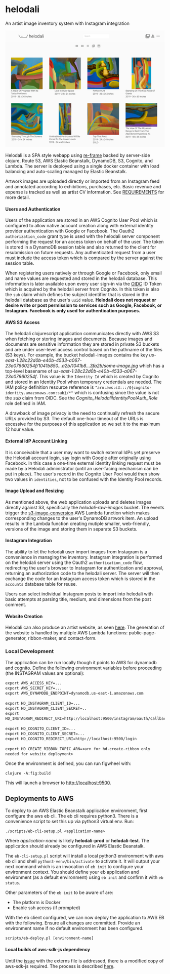 # helodali

An artist image inventory system with Instagram integration

![Helodali Screenshot](https://raw.githubusercontent.com/bskinny/helodali/master/resources/doc/images/helodali-screenshot.png)

Helodali is a SPA style webapp using [re-frame](https://github.com/Day8/re-frame) backed by server-side clojure, Route 53, AWS Elastic Beanstalk, 
DynamoDB, S3, Cognito, and Lambda. The server is deployed using a single docker container with load balancing and auto-scaling managed by 
Elastic Beanstalk.

Artwork images are uploaded directly or imported from an Instagram feed and annotated according to exhibitions, purchases, etc.
Basic revenue and expense is tracked as well as artist CV information. See [REQUIREMENTS](docs/REQUIREMENTS.md) for more detail. 

#### Users and Authentication
Users of the application are stored in an AWS Cognito User Pool which is configured to allow native account creation along with
external identity provider authentication with Google or Facebook. The Oauth2 `authorization_code` grant type is used with the helodali
server component performing the request for an access token on behalf of the user. The token is stored in a DynamoDB session table and also
returned to the client for resubmission on future requests. Any authenticated request from a user must include the access token which
is compared by the server against the session table.

When registering users natively or through Google or Facebook, only email and name values are requested and stored in the helodali 
database. This information is later available upon every user sign-in via the [OIDC](https://openid.net/specs/openid-connect-core-1_0.html) 
ID Token which is acquired by the helodali server from Cognito. In this token is also the `sub` claim which defines the subject identifier that
is stored in the helodali database as the user's `uuid` value. **Helodali does not request or desire write or post permission to 
services such as Google, Facebook, or Instagram. Facebook is only used for authentication purposes.**


#### AWS S3 Access
The helodali clojurescript application communicates directly with AWS S3 when fetching or storing images and documents.
Because images and documents are sensitive information they are stored in private S3 buckets and are under user-level access control
based on the pathname of the files (S3 keys). For example, the bucket helodali-images contains the key 
_us-east-1:28c22d0b-e40b-4533-a067-23a07660254f/1041b850...a2b/1041b8...3fa2b/some-image.jpg_
which has a top-level basename of _us-east-1:28c22d0b-e40b-4533-a067-23a07660254f_. This value is the `Identity Id` which is created 
by Cognito and stored in an Identity Pool when temporary credentials are needed. The IAM policy definition resource reference is
`"arn:aws:s3:::/${cognito-identity.amazonaws.com:sub}/*"` which is confusing since the value is not the _sub_ claim from OIDC. 
See the _Cognito_HelodaliIdentityPoolAuth_Role_ role defined in IAM.

A drawback of image privacy is the need to continually refresh the secure URLs provided by S3. The default one-hour timeout of the URLs is
excessive for the purposes of this application so we set it to the maximum 12 hour value.

#### External IdP Account Linking
It is conceivable that a user may want to switch external IdPs yet preserve the Helodali account login, say login with Google after originally using Facebook.
In this case a one-time external identity linking request must be made by a Helodali administrator (until an user-facing mechanism 
can be put in place). The user's record in the Cognito User Pool would then show two values in `identities`, not to be confused with the 
Identity Pool records.

#### Image Upload and Resizing
As mentioned above, the web application uploads and deletes images directly against S3, specifically the _helodali-raw-images_ bucket.
The events trigger the [s3-image-conversion](lambda/s3-image-conversion/README.md) AWS Lambda function which makes corresponding changes to the user's DynamoDB artwork item. An upload results in 
the Lambda function creating mutiple smaller, web-friendly, versions of the image and storing them in separate S3 buckets.

#### Instagram Integration
The ability to let the helodali user import images from Instagram is a convenience in managing the inventory. Instagram integration 
is performed on the helodali server using the Oauth2 `authentication_code` flow, redirecting the user's browser to Instagram for authentication 
and approval, returning an authorization code to the helodali server. The server will then exchange the code for an Instagram access 
token which is stored in the `accounts` database table for reuse. 

Users can select individual Instagram posts to import into helodali with basic attempts at parsing title, medium, and dimensions from the 
post comment.

#### Website Creation
Helodali can also produce an artist website, as seen [here](https://mayalane.com). The generation of the website is handled by
multiple AWS Lambda functions: public-page-generator, ribbon-maker, and contact-form.


### Local Development

The application can be run locally though it points to AWS for dynamodb and cognito. 
Define the following environment variables before proceeding (the INSTAGRAM values are optional):

```
export AWS_ACCESS_KEY=...
export AWS_SECRET_KEY=...
export AWS_DYNAMODB_ENDPOINT=dynamodb.us-east-1.amazonaws.com

export HD_INSTAGRAM_CLIENT_ID=...
export HD_INSTAGRAM_CLIENT_SECRET=..
export HD_INSTAGRAM_REDIRECT_URI=http://localhost:9500/instagram/oauth/callback

export HD_COGNITO_CLIENT_ID=...
export HD_COGNITO_CLIENT_SECRET=...
export HD_COGNITO_REDIRECT_URI=http://localhost:9500/login

export HD_CREATE_RIBBON_TOPIC_ARN=<arn for hd-create-ribbon only needed for website deployment>
```

Once the environment is defined, you can run figwheel with:

```
clojure -A:fig:build
```

This will launch a browser to [http://localhost:9500](http://localhost:9500).


## Deployments to AWS

To deploy to an AWS Elastic Beanstalk application environment, first configure the aws eb cli. The eb cli requires python3.
There is a convenience script to set this up via python3 virtual env. Run:

```
./scripts/eb-cli-setup.pl <application-name>
```
Where _application-name_ is likely __helodali-prod__ or __helodali-test__. The application should already be configured in AWS Elastic
Beanstalk. 

The `eb-cli-setup.pl` script will install a local python3 environment with aws eb cli and 
shell `python3-venv/bin/activate` to activate it. It will output your next command which is an invocation of `eb init` to 
configure your environment context. You should define your eb application and environment (as a default environment) using `eb init`
and confirm it with `eb status`. 

Other parameters of the `eb init` to be aware of are:
* The platform is Docker
* Enable ssh access (if prompted)

With the eb client configured, we can now deploy the application to AWS EB with the following. Ensure all changes are committed.
Provide an environment name if no default environment has been configured.

```
scripts/eb-deploy.pl [environment-name]
```



#### Local builds of aws-sdk-js dependency
Until the [issue](https://github.com/cljsjs/packages/issues/1619) with the externs file is addressed, there is a modified copy of 
aws-sdk-js required. The process is described [here](docs/CLJSJS.md).

